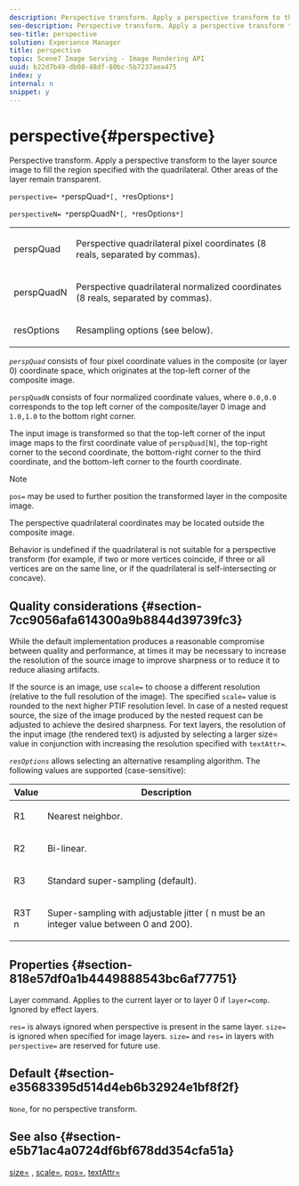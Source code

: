 ```yaml
---
description: Perspective transform. Apply a perspective transform to the layer source image to fill the region specified with the quadrilateral. Other areas of the layer remain transparent.
seo-description: Perspective transform. Apply a perspective transform to the layer source image to fill the region specified with the quadrilateral. Other areas of the layer remain transparent.
seo-title: perspective
solution: Experience Manager
title: perspective
topic: Scene7 Image Serving - Image Rendering API
uuid: b22d7b49-db08-48df-80bc-5b7237aea475
index: y
internal: n
snippet: y
---
```


# perspective{#perspective}

Perspective transform. Apply a perspective transform to the layer source image to fill the region specified with the quadrilateral. Other areas of the layer remain transparent.

 `perspective= *`perspQuad`*[, *`resOptions`*]`

`perspectiveN= *`perspQuadN`*[, *`resOptions`*]`

<table id="simpletable_4BD38BBF53964F7D97B9E58914C97B3F"> 
 <tr class="strow"> 
  <td class="stentry"> <p><span class="varname"> perspQuad</span> </p></td> 
  <td class="stentry"> <p>Perspective quadrilateral pixel coordinates (8 reals, separated by commas). </p></td> 
 </tr> 
 <tr class="strow"> 
  <td class="stentry"> <p><span class="varname"> perspQuadN</span> </p></td> 
  <td class="stentry"> <p>Perspective quadrilateral normalized coordinates (8 reals, separated by commas). </p></td> 
 </tr> 
 <tr class="strow"> 
  <td class="stentry"> <p><span class="varname"> resOptions</span> </p></td> 
  <td class="stentry"> <p>Resampling options (see below). </p></td> 
 </tr> 
</table>

*`perspQuad`* consists of four pixel coordinate values in the composite (or layer 0) coordinate space, which originates at the top-left corner of the composite image.

`perspQuadN` consists of four normalized coordinate values, where `0.0,0.0` corresponds to the top left corner of the composite/layer 0 image and `1.0,1.0` to the bottom right corner.

The input image is transformed so that the top-left corner of the input image maps to the first coordinate value of `perspQuad[N]`, the top-right corner to the second coordinate, the bottom-right corner to the third coordinate, and the bottom-left corner to the fourth coordinate.

>[!NOTE]
>
>`pos=` may be used to further position the transformed layer in the composite image.

The perspective quadrilateral coordinates may be located outside the composite image.

Behavior is undefined if the quadrilateral is not suitable for a perspective transform (for example, if two or more vertices coincide, if three or all vertices are on the same line, or if the quadrilateral is self-intersecting or concave).

## Quality considerations {#section-7cc9056afa614300a9b8844d39739fc3}

While the default implementation produces a reasonable compromise between quality and performance, at times it may be necessary to increase the resolution of the source image to improve sharpness or to reduce it to reduce aliasing artifacts.

If the source is an image, use `scale=` to choose a different resolution (relative to the full resolution of the image). The specified `scale=` value is rounded to the next higher PTIF resolution level. In case of a nested request source, the size of the image produced by the nested request can be adjusted to achieve the desired sharpness. For text layers, the resolution of the input image (the rendered text) is adjusted by selecting a larger size= value in conjunction with increasing the resolution specified with `textAttr=`.

*`resOptions`* allows selecting an alternative resampling algorithm. The following values are supported (case-sensitive):

<table id="table_0F20007986324E228096888ED37219C0"> 
 <thead> 
  <tr> 
   <th class="entry"> <b> Value</b> </th> 
   <th class="entry"> <b> Description</b> </th> 
  </tr> 
 </thead>
 <tbody> 
  <tr> 
   <td> <p> <span class="codeph"> R1</span> </p> </td> 
   <td> <p> Nearest neighbor. </p> </td> 
  </tr> 
  <tr> 
   <td> <p> <span class="codeph"> R2</span> </p> </td> 
   <td> <p> Bi-linear. </p> </td> 
  </tr> 
  <tr> 
   <td> <p> <span class="codeph"> R3</span> </p> </td> 
   <td> <p> Standard super-sampling (default). </p> </td> 
  </tr> 
  <tr> 
   <td> <p> <span class="codeph">R3T<span class="varname"> n</span></span> </p> </td> 
   <td> <p> Super-sampling with adjustable jitter (<span class="varname"> n</span> must be an integer value between 0 and 200). </p> </td> 
  </tr> 
 </tbody> 
</table>

## Properties {#section-818e57df0a1b4449888543bc6af77751}

Layer command. Applies to the current layer or to layer 0 if `layer=comp`. Ignored by effect layers.

`res=` is always ignored when perspective is present in the same layer. `size=` is ignored when specified for image layers. `size=` and `res=` in layers with `perspective=` are reserved for future use.

## Default {#section-e35683395d514d4eb6b32924e1bf8f2f}

`None`, for no perspective transform.

## See also {#section-e5b71ac4a0724df6bf678dd354cfa51a}

[size=](../../../../../is-api/http-ref/image-serving-api-ref/c-http-protocol-reference/c-data-types/r-size.md#reference-04d383f32c7b4003bed9978cb854747b) , [scale=](../../../../../is-api/http-ref/image-serving-api-ref/c-http-protocol-reference/c-command-reference/r-is-http-scale.md#reference-098c30cea1764f189e6f7c7e400cc065), [pos=](../../../../../is-api/http-ref/image-serving-api-ref/c-http-protocol-reference/c-command-reference/r-pos.md#reference-65de948f4b404f1182b22119ca332143), [textAttr=](../../../../../is-api/http-ref/image-serving-api-ref/c-http-protocol-reference/c-command-reference/r-textattr.md#reference-ff00484fa3244286abeff34911f7ec0d) 
